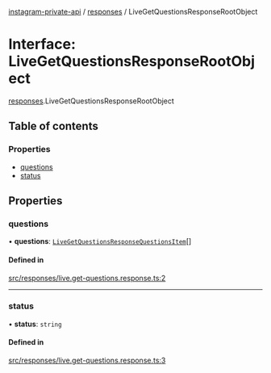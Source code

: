 [instagram-private-api](../../README.md) / [responses](../../modules/responses.md) / LiveGetQuestionsResponseRootObject

# Interface: LiveGetQuestionsResponseRootObject

[responses](../../modules/responses.md).LiveGetQuestionsResponseRootObject

## Table of contents

### Properties

- [questions](LiveGetQuestionsResponseRootObject.md#questions)
- [status](LiveGetQuestionsResponseRootObject.md#status)

## Properties

### questions

• **questions**: [`LiveGetQuestionsResponseQuestionsItem`](LiveGetQuestionsResponseQuestionsItem.md)[]

#### Defined in

[src/responses/live.get-questions.response.ts:2](https://github.com/Nerixyz/instagram-private-api/blob/4971f34/src/responses/live.get-questions.response.ts#L2)

___

### status

• **status**: `string`

#### Defined in

[src/responses/live.get-questions.response.ts:3](https://github.com/Nerixyz/instagram-private-api/blob/4971f34/src/responses/live.get-questions.response.ts#L3)
